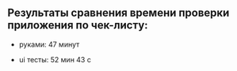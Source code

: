## Результаты сравнения времени проверки приложения по чек-листу:

- руками: 47 минут

-  ui тесты: 52 мин 43 с

